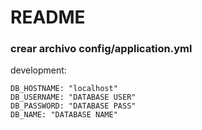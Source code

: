 # README

### crear archivo config/application.yml

development:

    DB_HOSTNAME: "localhost"
    DB_USERNAME: "DATABASE USER"
    DB_PASSWORD: "DATABASE PASS"
    DB_NAME: "DATABASE NAME"

